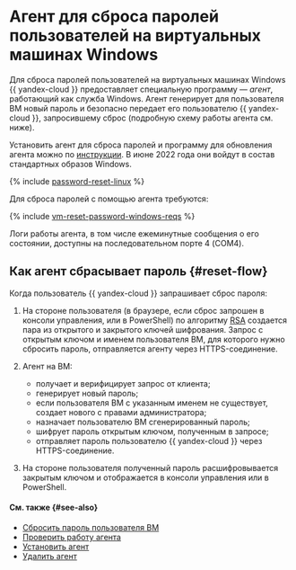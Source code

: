 # Агент для сброса паролей пользователей на виртуальных машинах Windows

Для сброса паролей пользователей на виртуальных машинах Windows {{ yandex-cloud }} предоставляет специальную программу — _агент_, работающий как служба Windows. Агент генерирует для пользователя ВМ новый пароль и безопасно передает его пользователю {{ yandex-cloud }}, запросившему сброс (подробную схему работы агента см. ниже). 


Установить агент для сброса паролей и программу для обновления агента можно по [инструкции](../operations/vm-guest-agent/install.md). В июне 2022 года они войдут в состав стандартных образов Windows.

{% include [password-reset-linux](../../_includes/compute/password-reset-linux.md) %}

Для сброса паролей с помощью агента требуются:

{% include [vm-reset-password-windows-reqs](../../_includes/compute/vm-reset-password-windows-reqs.md) %}

Логи работы агента, в том числе ежеминутные сообщения о его состоянии, доступны на последовательном порте 4 (COM4).

## Как агент сбрасывает пароль {#reset-flow}

Когда пользователь {{ yandex-cloud }} запрашивает сброс пароля:

1. На стороне пользователя (в браузере, если сброс запрошен в консоли управления, или в PowerShell) по алгоритму [RSA](https://ru.wikipedia.org/wiki/RSA) создается пара из открытого и закрытого ключей шифрования. Запрос с открытым ключом и именем пользователя ВМ, для которого нужно сбросить пароль, отправляется агенту через HTTPS-соединение.
1. Агент на ВМ:

   * получает и верифицирует запрос от клиента;
   * генерирует новый пароль;
   * если пользователя ВМ с указанным именем не существует, создает нового с правами администратора;
   * назначает пользователю ВМ сгенерированный пароль;
   * шифрует пароль открытым ключом, полученным в запросе;
   * отправляет пароль пользователю {{ yandex-cloud }} через HTTPS-соединение.

1. На стороне пользователя полученный пароль расшифровывается закрытым ключом и отображается в консоли управления или в PowerShell.

#### См. также {#see-also}

* [Сбросить пароль пользователя ВМ](../operations/vm-control/vm-reset-password.md)
* [Проверить работу агента](../operations/vm-guest-agent/check.md)
* [Установить агент](../operations/vm-guest-agent/install.md)
* [Удалить агент](../operations/vm-guest-agent/uninstall.md)

